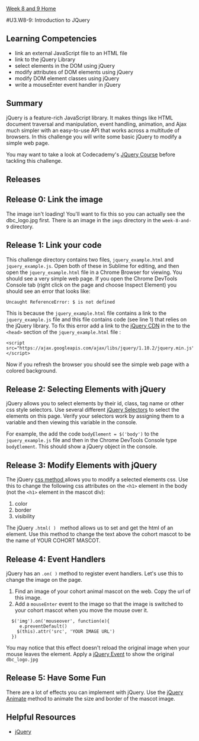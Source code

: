 [Week 8 and 9 Home](./)

#U3.W8-9: Introduction to JQuery

## Learning Competencies
- link an external JavaScript file to an HTML file
- link to the jQuery Library
- select elements in the DOM using jQuery
- modify attributes of DOM elements using jQuery
- modify DOM element classes using jQuery
- write a mouseEnter event handler in jQuery

## Summary
jQuery is a feature-rich JavaScript library. It makes things like HTML document traversal and manipulation, event handling, animation, and Ajax much simpler with an easy-to-use API that works across a multitude of browsers. In this challenge you will write some basic jQuery to modify a simple web page.

You may want to take a look at Codecademy's [JQuery Course](http://www.codecademy.com/en/tracks/jquery) before tackling this challenge.


## Releases

## Release 0: Link the image
The image isn't loading! You'll want to fix this so you can actually see the dbc_logo.jpg first. There is an image in the `imgs` directory in the `week-8-and-9` directory.

## Release 1: Link your code
This challenge directory contains two files, `jquery_example.html` and `jquery_example.js`.  Open both of these in Sublime for editing, and then open the  `jquery_example.html`  file in a Chrome Browser for viewing.  You should see a very simple web page.  If you open the Chrome DevTools Console tab (right click on the page and choose Inspect Element) you should see an error that looks like:

```
Uncaught ReferenceError: $ is not defined
```

This is because the `jquery_example.html` file contains a link to the `jquery_example.js` file and this file contains code (see line 1) that relies on the jQuery library.  To fix this error add a link to the [jQuery CDN](https://developers.google.com/speed/libraries/devguide#jquery) in the to the `<head>` section of the  `jquery_example.html` file :

```
<script src="https://ajax.googleapis.com/ajax/libs/jquery/1.10.2/jquery.min.js"></script>

```
Now if you refresh the browser you should see the simple web page with a colored background.

## Release 2: Selecting Elements with jQuery
jQuery allows you to select elements by their id, class, tag name or other css style selectors.  Use several different [jQuery Selectors](http://api.jquery.com/category/selectors/) to select the elements on this page.  Verify your selectors work by assigning them to a variable and then viewing this variable in the console.

For example, the add the code `bodyElement = $('body')` to the `jquery_example.js` file and then in the Chrome DevTools Console type `bodyElement`.  This should show a jQuery object in the console.

## Release 3: Modify Elements with jQuery
The jQuery [css method ]( http://api.jquery.com/css/) allows you to modify a selected elements css.  Use this to change the following css attributes on the `<h1>` element in the body (not the `<h1>` element in the mascot div):

1. color
2. border
3. visibility

The jQuery `.html( ) ` method allows us to set and get the html of an element.  Use this method to change the text above the cohort mascot to be the name of YOUR COHORT MASCOT.

## Release 4: Event Handlers
jQuery has an `.on( )` method to register event handlers.  Let's use this to change the image on the page.

1. Find an image of your cohort animal mascot on the web. Copy the url of this image.
2. Add a `mouseEnter` event to the image so that the image is switched to your cohort mascot when you move the mouse over it.

```
  $('img').on('mouseover', function(e){
     e.preventDefault()
    $(this).attr('src', 'YOUR IMAGE URL')
  })
```

You may notice that this effect doesn't reload the original image when your mouse leaves the element.  Apply a [jQuery Event](http://api.jquery.com/category/events/) to show the original `dbc_logo.jpg`

## Release 5: Have Some Fun
There are a lot of effects you can implement with jQuery.  Use the [jQuery Animate](http://api.jquery.com/animate/) method to animate the size and border of the mascot image.

## Helpful Resources
* [jQuery](http://jquery.com/ )
